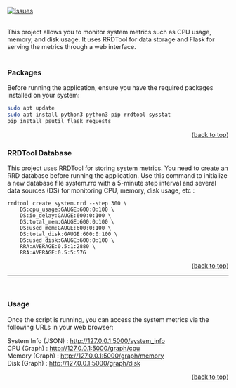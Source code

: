<a id="readme-top"></a>

[![Issues][issues-shield]][issues-url]<br /><br />

This project allows you to monitor system metrics such as CPU usage, memory, and disk usage. It uses RRDTool for data storage and Flask for serving the metrics through a web interface.<br /><br />

### Packages

Before running the application, ensure you have the required packages installed on your system:

  ```sh
  sudo apt update
  sudo apt install python3 python3-pip rrdtool sysstat
  pip install psutil flask requests
  ```

<p align="right">(<a href="#readme-top">back to top</a>)</p>


### RRDTool Database

This project uses RRDTool for storing system metrics. You need to create an RRD database before running the application. Use this command to initialize a new database file system.rrd with a 5-minute step interval and several data sources (DS) for monitoring CPU, memory, disk usage, etc :

```unix
rrdtool create system.rrd --step 300 \
    DS:cpu_usage:GAUGE:600:0:100 \
    DS:io_delay:GAUGE:600:0:100 \
    DS:total_mem:GAUGE:600:0:100 \
    DS:used_mem:GAUGE:600:0:100 \
    DS:total_disk:GAUGE:600:0:100 \
    DS:used_disk:GAUGE:600:0:100 \
    RRA:AVERAGE:0.5:1:2880 \
    RRA:AVERAGE:0.5:5:576
```

<p align="right">(<a href="#readme-top">back to top</a>)</p>

<hr><br />

### Usage

Once the script is running, you can access the system metrics via the following URLs in your web browser:

System Info (JSON) : http://127.0.0.1:5000/system_info<br />
CPU (Graph) : http://127.0.0.1:5000/graph/cpu<br />
Memory (Graph) : http://127.0.0.1:5000/graph/memory<br />
Disk (Graph) : http://127.0.0.1:5000/graph/disk

<p align="right">(<a href="#readme-top">back to top</a>)</p>


<!-- MARKDOWN LINKS & IMAGES -->
[issues-url]: https://github.com/proxene/Ubuntu/issues
[issues-shield]: https://img.shields.io/github/issues/othneildrew/Best-README-Template.svg?style=for-the-badge
